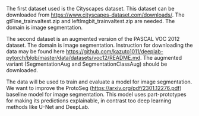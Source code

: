 The first dataset used is the Cityscapes dataset. This dataset can be downloaded from https://www.cityscapes-dataset.com/downloads/. The gtFine_trainvaltest.zip and leftlmgbit_trainvaltest.zip are needed. The domain is image segmentation.


The second dataset is an augmented version of the PASCAL VOC 2012 dataset. The domain is image segmentation. Instruction for downloading the data may be found here https://github.com/kazuto1011/deeplab-pytorch/blob/master/data/datasets/voc12/README.md. The augmented variant (SegmentationAug and SegmentationClassAug) should be downloaded.


The data will be used to train and evaluate a model for image segmentation. We want to improve the ProtoSeg (https://arxiv.org/pdf/2301.12276.pdf) baseline model for image segmentation. This model uses part-prototypes for making its predictions explainable, in contrast too deep learning methods like U-Net and DeepLab.
